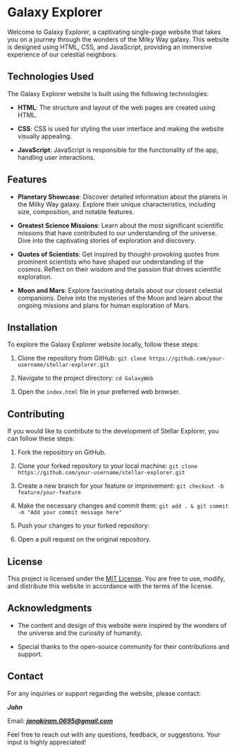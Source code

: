 # Galaxy Explorer

Welcome to Galaxy Explorer, a captivating single-page website that takes you on a journey through the wonders of the Milky Way galaxy. This website is designed using HTML, CSS, and JavaScript, providing an immersive experience of our celestial neighbors.

## Technologies Used

The Galaxy Explorer website is built using the following technologies:

- **HTML**: The structure and layout of the web pages are created using HTML.

- **CSS**: CSS is used for styling the user interface and making the website visually appealing.

- **JavaScript**: JavaScript is responsible for the functionality of the app, handling user interactions.

## Features

- **Planetary Showcase**: Discover detailed information about the planets in the Milky Way galaxy. Explore their unique characteristics, including size, composition, and notable features.

- **Greatest Science Missions**: Learn about the most significant scientific missions that have contributed to our understanding of the universe. Dive into the captivating stories of exploration and discovery.

- **Quotes of Scientists**: Get inspired by thought-provoking quotes from prominent scientists who have shaped our understanding of the cosmos. Reflect on their wisdom and the passion that drives scientific exploration.

- **Moon and Mars**: Explore fascinating details about our closest celestial companions. Delve into the mysteries of the Moon and learn about the ongoing missions and plans for human exploration of Mars.

## Installation

To explore the Galaxy Explorer website locally, follow these steps:

1. Clone the repository from GitHub: `git clone https://github.com/your-username/stellar-explorer.git`

2. Navigate to the project directory: `cd GalaxyWeb`

3. Open the `index.html` file in your preferred web browser.

## Contributing

If you would like to contribute to the development of Stellar Explorer, you can follow these steps:

1. Fork the repository on GitHub.

2. Clone your forked repository to your local machine: `git clone https://github.com/your-username/stellar-explorer.git`

3. Create a new branch for your feature or improvement: `git checkout -b feature/your-feature`

4. Make the necessary changes and commit them: `git add . & git commit -m "Add your commit message here"`

5. Push your changes to your forked repository:

6. Open a pull request on the original repository.

## License

This project is licensed under the [MIT License](LICENSE). You are free to use, modify, and distribute this website in accordance with the terms of the license.

## Acknowledgments

- The content and design of this website were inspired by the wonders of the universe and the curiosity of humanity.

- Special thanks to the open-source community for their contributions and support.

## Contact

For any inquiries or support regarding the website, please contact:

**_John_**

Email: ***janakiram.0695@gmail.com***

Feel free to reach out with any questions, feedback, or suggestions. Your input is highly appreciated!
